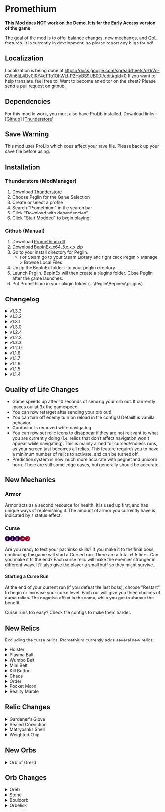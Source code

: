 # Promethium
**This Mod does NOT work on the Demo. It is for the Early Access version of the game**

The goal of the mod is to offer balance changes, new mechanics, and QoL features. It is currently in development, so please report any bugs found!

## Localization
Localization is being done at https://docs.google.com/spreadsheets/d/1r7o-GVIn6ljL4DvOIRY4eTTo1OhWjd-P2HyBS9UB0OI/edit#gid=0
If you want to help translate, feel free to! Want to become an editor on the sheet? Please send a pull request on github.

## Dependencies
For this mod to work, you must also have ProLib installed. Download links: [[Github](https://github.com/ruiner189/ProLib/releases)] [[Thunderstore](https://peglin.thunderstore.io/package/Promethium/ProLib/)]

## Save Warning
This mod uses ProLib which does affect your save file. Please back up your save file before using.

## Installation
### Thunderstore (ModManager)
1. Download [Thunderstore](https://www.overwolf.com/app/Thunderstore-Thunderstore_Mod_Manager)
2. Choose Peglin for the Game Selection
3. Create or select a profile
4. Search "Promethium" in the search bar
5. Click "Download with dependencies"
6. Click "Start Modded" to begin playing!

### Github (Manual)
1. Download [Promethium.dll](https://github.com/ruiner189/Promethium/releases)
2. Download [BepInEx_x64_5.x.x.x.zip](https://github.com/BepInEx/BepInEx/releases)
3. Go to your install directory for Peglin.
    * For Steam go to your Steam Library and right click Peglin > Manage > Browse Local Files
4. Unzip the BepInEx folder into your peglin directory
5. Launch Peglin. BepInEx will then create a plugins folder. Close Peglin after the game launches.
6. Put Promethium in your plugin folder (...\Peglin\Bepinex\plugins)

## Changelog
<details>
  <summary> v1.3.3 </summary>

* Updated to Peglin v.0.7.53
</details>

<details>
  <summary> v1.3.2 </summary>

* Updated dependancy ProLib
* Updated localization
* Fixed some orb descriptions
* Orbelisk has been buffed
</details>

<details>
  <summary> v1.3.1 </summary>

* Updated to v.0.7.48
* Minor prediction bug fixes
</details>

<details>
  <summary> v1.3.0 </summary>

* Split Promethium into two mods - one with content and the other as a library
* Updated to v0.7.45
* Buffed Holster
* Added support to Custom Challenges
* Bug fixes
</details>

<details>
  <summary> v1.2.4 </summary>

* Attempt two at fixing bombs showing a bounce prediction when popped
</details>

<details>
  <summary> v1.2.3 </summary>

* Fixed slimy pegs showing a bounce prediction when popped
* Fixed bombs showing a bounce prediction when popped
* Lowered Orb of Greed self-damage 
  * **Lvl 2**: 3 -> 1
  * **Lvl 3**: 5 -> 3
* Added a config option to use the default prediction system instead of Promethium's
* Moved custom orbs to their own section in the config
</details>

<details>
  <summary> v1.2.2 </summary>

* Fixed Localization not loading properly
</details>

<details>
  <summary> v1.2.0 </summary>

* Updated to v0.7.34
* New QoL Feature: Dynamic Relic Icons
* New Relics: Chaos, Order, Pocket Moon, Reality Marble
* Prediction System overhauled
* Now compatible with other mods that add orbs
* Fixed integer overflow
* Localization now auto-updates!
* Nerfed Orb of Greed (Now damages player on discard)
</details>

<details>
  <summary> v1.1.8 </summary>

* Speed-up only activates when you are not using the in-game speed-up
* Speed-up config is now defaulted to off
* Added new orb: Orb of Greed
* Added custom orb support to Custom Start Deck
</details>

<details>
  <summary> v1.1.7 </summary>

* German localization by Denny
* Added compatibility checks for Endless Peglin and Custom Start Deck. They should now both work with Promethium without strange behavior
* Added support to Custom Start Deck so that Promethium's relics work
* Pruning relics now gives you a choice, and is now the default on the config
* Fixed a bug where Oreb was not being properly loaded in from a save file
* Fixed localization being loaded twice
* Fixed max health taken from Infernal Ingot being restored when starting another curse run while keeping Infernal Ingot
* Fixed a vanilla bug where loading a save file with more than 100 hp would reset it back to 100
</details>

<details>
  <summary> v1.1.6 </summary>

* Fixed Localization typo
</details>
<details>
  <summary> v1.1.5 </summary>

* Experimental changes on Matroyshka Shell and Sealed Conviction. You can disable these changes in the config
* Fixed pachinko relic minigame causing the game from being able to continue if there are no relics left in the relic pool
* Fixed curse 5 not increasing the amount of elites correctly
* Fixed curse modifiers not being calculated properly if other modifiers bring it less than 0
* Localization Update
</details>

<details>
  <summary> v1.1.4 </summary>

* Added new relic: Plasma ball
* Added hold effects for martrtorbshka and lightningorb
* Changed speed up formula
* Fixed orbelisk vanilla behavior being restored if the modifications are removed
* Localization Update
</details>


## Quality of Life Changes
* Game speeds up after 10 seconds of sending your orb out. It currently maxes out at 3x the gamespeed.
* You can now retarget after sending your orb out!
* You can turn off enemy turn on reload in the configs! Default is vanilla behavior.
* Confusion is removed while navigating
* You can now set relic icons to disappear if they are not relevant to what you are currently doing (I.e. relics that don't affect navigation won't appear while navigating). This is mainly aimed for cursed/endless runs, as your screen just becomes all relics. This feature requires you to have a minimum number of relics to activate, and can be turned off.
* Prediction system is now much more accurate with pegnet and unicorn horn. There are still some edge cases, but generally should be accurate.

## New Mechanics
### Armor
Armor acts as a second resource for health. It is used up first, and has unique ways of replenishing it. The amount of armor you currently have is indicated by a status effect.
### Curse
![Curse1](https://raw.githubusercontent.com/ruiner189/Promethium/main/Resources/Relics/Curse_One.png)![Curse2](https://raw.githubusercontent.com/ruiner189/Promethium/main/Resources/Relics/Curse_Two.png)![Curse3](https://raw.githubusercontent.com/ruiner189/Promethium/main/Resources/Relics/Curse_Three.png)![Curse4](https://raw.githubusercontent.com/ruiner189/Promethium/main/Resources/Relics/Curse_Four.png)![Curse5](https://raw.githubusercontent.com/ruiner189/Promethium/main/Resources/Relics/Curse_Five.png)

Are you ready to test your pachinko skills? If you make it to the final boss, continuing the game will start a Cursed run. There are a total of 5 tiers. Can you make it to the end?
Each curse relic will make the enemies stronger in different ways. It'll also give the player a small buff so they might survive...

#### Starting a Curse Run
At the end of your current run (if you defeat the last boss), choose "Restart" to begin or increase your curse level. Each run will give you three choices of curse relics. The negative effect is the same, while you get to choose the benefit. 

Curse runs too easy? Check the configs to make them harder.

## New Relics
Excluding the curse relics, Promethium currently adds several new relics:
<details>
  <summary> Holster </summary>

  * Adds a new mechanic! You can now hold orbs alongside of discarding them.
  * Some orbs have special mechanics while held, and many more are to come!
</details>

<details>
  <summary> Plasma Ball </summary>

  * Zaps up to 3 additional pegs every 5 pegs hit
</details>

<details>
  <summary> Wumbo Belt </summary>

  * Doubles the size of your orb.
  * Has a special interaction with Mini Belt if you have both relics
</details>

<details>
  <summary> Mini Belt </summary>

  * Halves the size of your orb.
  * Has a special interaction with Wumbo Belt if you have both relics
</details>

<details>
  <summary> Kill Button </summary>

  * Allows you to end your shot early
  * Can only be used once per reload
</details>

<details>
  <summary> Chaos </summary>

  * Removes rarity from all relics. That means you can get a boss relic from a chest and a common relic from a boss!
</details>

<details>
  <summary> Order </summary>

  * You are more likely to find similar Relics.

</details>

<details>
  <summary> Pocket Moon </summary>

  * Reduces gravity
</details>

<details>
  <summary> Reality Marble </summary>

  * Changes the direction of gravity every x seconds
</details>

## Relic Changes
<details>
  <summary> Gardener's Glove </summary>

  * Gardener's Glove now increases your maximum armor by 5, and regenerates 1 armor per turn.
</details>

<details>
  <summary> Sealed Conviction </summary>

  * Removes all discards. Damage is increased based on number of discards removed.
</details>

<details>
  <summary> Matryoshka Shell </summary>

  * Damage reduction is now percentage based instead of the flat decrease.
</details>

<details>
  <summary> Weighted Chip </summary>

  * Multipliers now cycles through 7 different layouts. Some layouts are rarer to get than others
    * 0.5x, 0.5x, 1x, 1x, 2x
    * 0.25x, 0.25x, 0.5x, 1.5x, 3x
    * 0.25x, 0.5x, 1x, 2x, 2x
    * 1x, 1x, 1x, 1x, 1x
    * 1.25x, 1.25x, 1x, 0.75x, 0.75x
    * 10x, 0x, 0x, 0x, 10x
    * 0x, 0x, 100x, 0x, 0x
</details>

## New Orbs
<details>
<summary> Orb of Greed </summary>

A new orb that adds more deck management to your loadout.

Level 1
* Attack: 1 | Crit: 1
* Shuffles Deck on discard
* Can only be discarded once per battle

Level 2
* Attack: 1 | Crit: 1
* Shuffles Deck on discard
* Prevents enemy turn on discard
* Can only be discarded once per battle

Level 3
* Attack: 1 | Crit: 1
* Adds a crit peg and refresh peg to the board
* Shuffles deck on discard
* Prevents enemy turn on discard
* Can only be discarded once per battle
</details>

## Orb Changes
<details>
<summary> Oreb </summary>

Oreb has been redone to have a higher impact in the game. Not only is it back, but you can now upgrade it!

Level 1
* Attack: 1 | Crit: 2
* Has a weird bounce
* Every 3 hits a fragment gets sent off
* Fragments last 2 hits before disappearing

Level 2
* Attack: 2 | Crit: 2
* Has a weird bounce
* Every 3 hits a fragment gets sent off
* Fragments can split one time
* After the last split, the next 2 hits will cause it to disappear

Level 3
* Attack: 2 | Crit: 3
* Has a weird bounce
* Every 2 hits a fragment gets sent off
* Fragments can split twice
* After the last split, the next 2 hits will cause it to disappear
</details>

<details>
<summary> Stone </summary>

### Normal Gameplay
Level 1
* Does nothing

Level 2
* Increases Maximum Armor by 3
* Replenishes Armor by 2 every reload

Level 3
* Increases Maximum Armor by 6
* Replenishes Armor by 4 every reload
### Cruciball Lvl 3
Level 2
* Increases Maximum Armor by 2
* Replenishes Armor by 1 every reload

Level 3
* Increases Maximum Armor by 4
* Replenishes Armor by 2 every reload
</details>

<details>
<summary> Bouldorb </summary>

All Levels
* Restores 10 Armor if discarded
</details>

<details>
<summary> Orbelisk </summary>

 Level 1
 * Attack: 1 | Crit: 3
 * Multiplies damage based on current armor (0.08 * currentArmor)
 * On discard transfers multiplier to next orb. Removes all armor and damages player on the amount of armor

Level 2
* Attack: 2 | Crit: 5
* Multiplies damage based on current armor (0.10 * currentArmor)
* On discard transfers multiplier to next orb. Removes all armor and damages player on the amount of armor

Level 3
* Attack: 3 | Crit: 7
* Multiplies damage based on current armor (0.12 * currentArmor)
* On discard transfers multiplier to next orb. Removes all armor and damages player on the amount of armor
</details>
